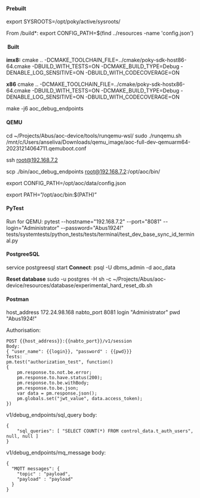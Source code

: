 #### Prebuilt

export SYSROOTS=/opt/poky/active/sysroots/

From /build*: export CONFIG_PATH=$(find ../resources -name 'config.json')

####  Built
**imx8:**
cmake .. -DCMAKE_TOOLCHAIN_FILE=../cmake/poky-sdk-host86-64.cmake -DBUILD_WITH_TESTS=ON -DCMAKE_BUILD_TYPE=Debug -DENABLE_LOG_SENSITIVE=ON -DBUILD_WITH_CODECOVERAGE=ON

**x86**
cmake .. -DCMAKE_TOOLCHAIN_FILE=../cmake/poky-sdk-hostx86-64.cmake -DBUILD_WITH_TESTS=ON -DCMAKE_BUILD_TYPE=Debug -DENABLE_LOG_SENSITIVE=ON -DBUILD_WITH_CODECOVERAGE=ON

make -j6 aoc_debug_endpoints

#### QEMU

cd ~/Projects/Abus/aoc-device/tools/runqemu-wsl/
sudo ./runqemu.sh /mnt/c/Users/anseliva/Downloads/qemu_image/aoc-full-dev-qemuarm64-20231214064711.qemuboot.conf

ssh root@192.168.7.2

scp ./bin/aoc_debug_endpoints root@192.168.7.2:/opt/aoc/bin/

export CONFIG_PATH=/opt/aoc/data/config.json

export PATH=”/opt/aoc/bin:$(PATH)”

#### PyTest

Run for QEMU:
pytest --hostname="192.168.7.2" --port="8081" --login="Administrator" --password="Abus1924!" tests/systemtests/python_tests/tests/terminal/test_dev_base_sync_id_terminal.py

#### PostgreeSQL
service postgreesql start
**Connect**:
psql -U dbms_admin -d aoc_data

**Reset database**
sudo -u postgres -H sh -c ~/Projects/Abus/aoc-device/resources/database/experimental_hard_reset_db.sh

#### Postman

host_address 172.24.98.168
nabto_port 8081
login "Administrator"
pwd "Abus1924!"

Authorisation:
```
POST {{host_address}}:{{nabto_port}}/v1/session
Body:
{ "user_name": {{login}}, "password" : {{pwd}}}
Tests:
pm.test("authorization_test", function()
{
    pm.response.to.not.be.error;
    pm.response.to.have.status(200);
    pm.response.to.be.withBody;
    pm.response.to.be.json;
    var data = pm.response.json();
    pm.globals.set("jwt_value", data.access_token);
})
```

v1/debug_endpoints/sql_query body:
```
{
    "sql_queries": [ "SELECT COUNT(*) FROM control_data.t_auth_users", null, null ]
}
```

v1/debug_endpoints/mq_message body:
```
{
  "MQTT messages": {
    "topic" : "payload",
    "payload" : "payload"
  }
}
```

